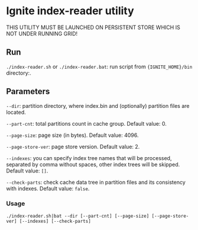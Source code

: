 # Ignite index-reader utility

THIS UTILITY MUST BE LAUNCHED ON PERSISTENT STORE WHICH IS NOT UNDER RUNNING GRID!

## Run

`./index-reader.sh` or `./index-reader.bat`: run script from `{IGNITE_HOME}/bin` directory:.

## Parameters

`--dir`: partition directory, where index.bin and (optionally) partition files are located.

`--part-cnt`: total partitions count in cache group. Default value: 0.

`--page-size`: page size (in bytes). Default value: 4096.

`--page-store-ver`: page store version. Default value: 2.

`--indexes`: you can specify index tree names that will be processed, separated by comma without spaces, other index trees will be skipped. Default value: `[]`.

`--check-parts`: check cache data tree in partition files and its consistency with indexes. Default value: `false`.

### Usage

`./index-reader.sh|bat --dir [--part-cnt] [--page-size] [--page-store-ver] [--indexes] [--check-parts]`
